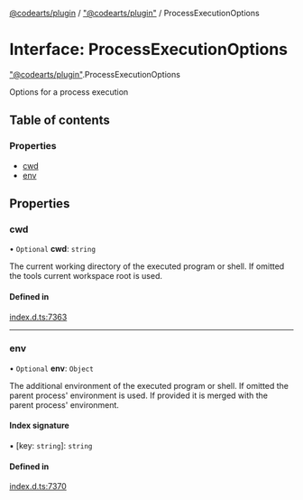 [@codearts/plugin](../README.md) / ["@codearts/plugin"](../modules/_codearts_plugin_.md) / ProcessExecutionOptions

# Interface: ProcessExecutionOptions

["@codearts/plugin"](../modules/_codearts_plugin_.md).ProcessExecutionOptions

Options for a process execution

## Table of contents

### Properties

- [cwd](codearts_plugin_.ProcessExecutionOptions.md#cwd)
- [env](codearts_plugin_.ProcessExecutionOptions.md#env)

## Properties

### cwd

• `Optional` **cwd**: `string`

The current working directory of the executed program or shell.
If omitted the tools current workspace root is used.

#### Defined in

[index.d.ts:7363](https://github.com/shuyaqian/cloudide-plugin-api/blob/3fbdd11/index.d.ts#L7363)

___

### env

• `Optional` **env**: `Object`

The additional environment of the executed program or shell. If omitted
the parent process' environment is used. If provided it is merged with
the parent process' environment.

#### Index signature

▪ [key: `string`]: `string`

#### Defined in

[index.d.ts:7370](https://github.com/shuyaqian/cloudide-plugin-api/blob/3fbdd11/index.d.ts#L7370)
